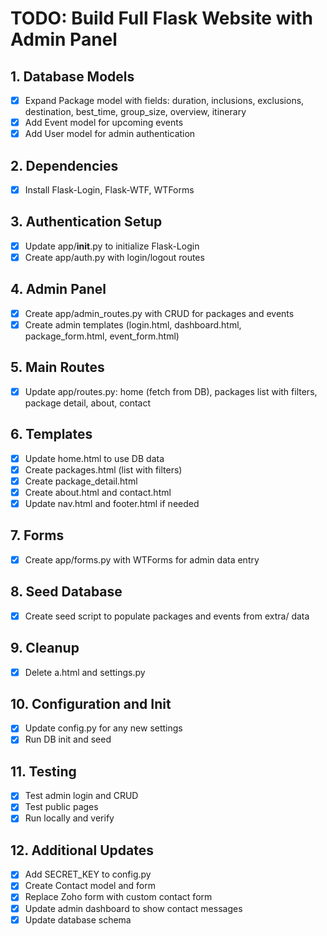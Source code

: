 # TODO: Build Full Flask Website with Admin Panel

## 1. Database Models
- [x] Expand Package model with fields: duration, inclusions, exclusions, destination, best_time, group_size, overview, itinerary
- [x] Add Event model for upcoming events
- [x] Add User model for admin authentication

## 2. Dependencies
- [x] Install Flask-Login, Flask-WTF, WTForms

## 3. Authentication Setup
- [x] Update app/__init__.py to initialize Flask-Login
- [x] Create app/auth.py with login/logout routes

## 4. Admin Panel
- [x] Create app/admin_routes.py with CRUD for packages and events
- [x] Create admin templates (login.html, dashboard.html, package_form.html, event_form.html)

## 5. Main Routes
- [x] Update app/routes.py: home (fetch from DB), packages list with filters, package detail, about, contact

## 6. Templates
- [x] Update home.html to use DB data
- [x] Create packages.html (list with filters)
- [x] Create package_detail.html
- [x] Create about.html and contact.html
- [x] Update nav.html and footer.html if needed

## 7. Forms
- [x] Create app/forms.py with WTForms for admin data entry

## 8. Seed Database
- [x] Create seed script to populate packages and events from extra/ data

## 9. Cleanup
- [x] Delete a.html and settings.py

## 10. Configuration and Init
- [x] Update config.py for any new settings
- [x] Run DB init and seed

## 11. Testing
- [x] Test admin login and CRUD
- [x] Test public pages
- [x] Run locally and verify

## 12. Additional Updates
- [x] Add SECRET_KEY to config.py
- [x] Create Contact model and form
- [x] Replace Zoho form with custom contact form
- [x] Update admin dashboard to show contact messages
- [x] Update database schema
